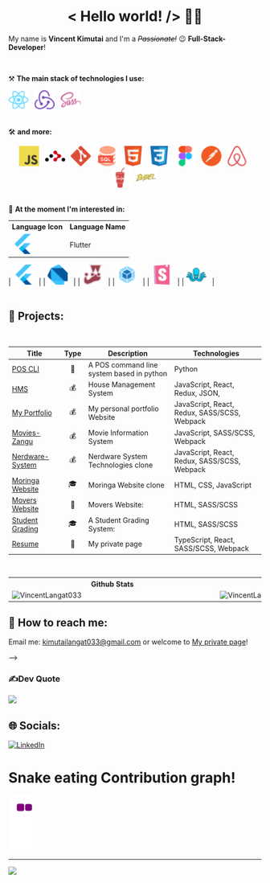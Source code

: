 <h1 align='center'>< Hello world! /> 🤘🏻</h1>

My name is **Vincent Kimutai** and I'm a  _~~Passionate!~~_ 😉 **Full-Stack-Developer**!

<br />

⚒ **The main stack of technologies I use:**
<div>
    <!-- <img src='img/icons/Typescript.svg' title='TypeScript' alt='TypeScript' width='40'>&nbsp;&nbsp; -->
    <img src='img/icons/React.svg' title='React' alt='React' width='40'>&nbsp;&nbsp;
    <img src='img/icons/Redux.svg' title='Redux' alt='Redux' width='40'>&nbsp;&nbsp;
    <img src='img/icons/SASS.svg' title='SASS / SCSS' alt='SASS / SCSS' width='40'>&nbsp;&nbsp;
</div>
<br />

🛠 **and more:**
<div align='center'>
    <img src='img/icons/Javascript.svg' title='JavaScript' alt='JavaScript' width='40'>&nbsp;&nbsp;
    <img src='img/icons/React Router.svg' title='React Router' alt='React Router' width='40'>&nbsp;&nbsp;
    <img src='img/icons/Git.svg' title='Git' alt='Git' width='40'>&nbsp;&nbsp;
    <img src='img/icons/SQL.svg' title='SQL' alt='SQL' width='40'>&nbsp;&nbsp;
    <img src='img/icons/HTML.svg' title='HTML' alt='HTML' width='40'>&nbsp;&nbsp;
    <img src='img/icons/CSS.svg' title='CSS' alt='CSS' width='40'>&nbsp;&nbsp;
    <img src='img/icons/Figma.svg' title='Figma' alt='Figma' width='40'>&nbsp;&nbsp;
    <img src='img/icons/Postman.svg' title='Postman' alt='Postman' width='40'>&nbsp;&nbsp;
    <img src='img/icons/Enzyme.svg' title='Enzyme' alt='Enzyme' width='40'>&nbsp;&nbsp;
    <img src='img/icons/Gulp.svg' title='Gulp' alt='Gulp' width='40'>&nbsp;&nbsp;
    <img src='img/icons/Babel.svg' title='Babel' alt='Babel' width='40'>&nbsp;&nbsp;
 
</div>
<br />

🔬 **At the moment I'm interested in:**
<div>
<table>
<tr>
<th>
Language Icon
</th>
<th>
Language Name
</th>
</tr>
<tr>
<td>
<img src='img/icons/Flutter.svg' title='Flutter' alt='Flutter' width='40'>&nbsp;&nbsp;
</td>
<td>
Flutter
</td>
</tr>

</table>
| <img src='img/icons/Flutter.svg' title='Flutter' alt='Flutter' width='40'>&nbsp;&nbsp; |
| <img src='img/icons/Dart.svg' title='Dart' alt='dart' width='40'>&nbsp;&nbsp; |
| <img src='img/icons/Jest.svg' title='Jest' alt='Jest' width='40'>&nbsp;&nbsp; |
| <img src='img/icons/Webpack.svg' title='Webpack' alt='Webpack' width='40'>&nbsp;&nbsp; |
| <img src='img/icons/Storybook.svg' title='Storybook' alt='Storybook' width='40'>&nbsp;&nbsp; |
| <img src='img/icons/Styleguidist.svg' title='Styleguidist' alt='Styleguidist' width='40'>&nbsp;&nbsp; |
</div>
<br />

## 🎯 Projects:
<br />

| Title        | Type        | Description          | Technologies  |
| ------------- | ------------- | ------------- | ----- |
| [POS CLI](https://github.com/VincentLangat033/sprint-one-python-POS-CLI) | <div align='center' title='Private'>🔑</div> | A POS command line system based in python | Python |
| [HMS](https://hmsphase2project.netlify.app/) | <div align='center' title='Real-Estate'>💰</div> | House Management System | JavaScript, React, Redux, JSON,  |
| [My Portfolio](https://vinnie-kim-portfolio.vercel.app/) | <div align='center' title='Personal' >💰</div> | My personal portfolio Website |  JavaScript, React, Redux, SASS/SCSS, Webpack |
| [Movies-Zangu](https://vincentlangat033.github.io/Phase-1-Project/) | <div align='center' title='Entertainment' >💰</div> | Movie Information System | JavaScript, SASS/SCSS, Webpack |
| [Nerdware-System](https://vincentlangat033.github.io/Nerdware-System-Technologies/) | <div align='center' title='Commercial'>💰</div> | Nerdware System  Technologies clone | JavaScript, React, Redux, SASS/SCSS, Webpack |
| [Moringa Website](https://vincentlangat033.github.io/moringawebsite/) | <div align='center' title='Training'>🎓</div> |Moringa Website clone| HTML, CSS, JavaScript |
| [Movers Website](https://www.npmjs.com/package/@neikan/rc-lib) | <div align='center' title='Private'>🔑</div> | Movers Website: | HTML, SASS/SCSS |
| [Student Grading](https://vincentlangat033.github.io/student_grading_system/) | <div align='center' title='Training'>🎓</div> | A Student Grading System: | HTML, SASS/SCSS |
| [Resume](https://vinnie-kim-portfolio.vercel.app/) | <div align='center' title='Private'>🔑</div> | My private page | TypeScript, React, SASS/SCSS, Webpack |

<br />

<table>
  <tr>
    <th>Github Stats</th>
    <th>Languages</th>
  </tr>
  <tr>
    <td>
        <a href="https://github.com/VincentLangat033/VincentLangat033">
          <img align="right" src="https://github-readme-stats.vercel.app/api?username=VincentLangat033&count_private=true&show_icons=true&theme=algolia&layout=compact" alt="VincentLangat033" width='400px'/>
        </a>
    </td>
    <td>
        <a href="https://github.com/VincentLangat033/VincentLangat033">
            <img align="left" src="https://github-readme-stats.vercel.app/api/top-langs/?username=VincentLangat033&show_icons=true&theme=algolia&layout=compact" alt="VincentLangat033" width='400px'/>
        </a>
    </td>
  </tr>
</table>

## 🔎 How to reach me:
<p>Email me: <a href='mailto:kimutailangat033@gmail.com'>kimutailangat033@gmail.com</a> or welcome to <a href='https://vinnie-kim-portfolio.vercel.app/' alt='https://vinnie-kim-portfolio.vercel.app/' target='_blank'>My private page</a>!</p>

<!-- # 💫 About Me:

I have two years of experience in web development and have been creating full-stack web applications using modern HTML, CSS, Javascript, React and Ruby on Rails.<br><br>I've managed a project at a hackathon, and I work well with others. In addition to developing websites, I also design visuals and UI/UX.<br><br>I have a creative mind and a passion for developing user-friendly websites. In addition, I actively search out new technologies, enjoy reading and writing blog posts, and keep up with business trends and breakthroughs.

<!-- ### Hi there 👋


**VincentLangat033/VincentLangat033** is a ✨ _special_ ✨ repository because its `README.md` (this file) appears on your GitHub profile.

Here are some ideas to get you started: -->

<!-- - 🔭 I’m currently working on Python Projects especially POS...
- 🌱 I’m currently learning Ruby on Rails for the backend Development...
- 👯 I’m looking to collaborate on any React.js, Python , Ruby , Js projects...
- 🤔 I’m looking for help with ...
- 💬 Ask me about ...
- 📫 How to reach me: kimutailangat033@gmail.com...

- ⚡ Fun fact: "When the code works dont touch it!"... --> -->


<!-- # 💻Tech Stack
![C++](https://img.shields.io/badge/c++-%2300599C.svg?style=for-the-badge&logo=c%2B%2B&logoColor=white) ![PHP](https://img.shields.io/badge/php-%23777BB4.svg?style=for-the-badge&logo=php&logoColor=white) ![Java](https://img.shields.io/badge/java-%23ED8B00.svg?style=for-the-badge&logo=java&logoColor=white) ![JavaScript](https://img.shields.io/badge/javascript-%23323330.svg?style=for-the-badge&logo=javascript&logoColor=%23F7DF1E) ![Ruby](https://img.shields.io/badge/ruby-%23CC342D.svg?style=for-the-badge&logo=ruby&logoColor=white) ![MySQL](https://img.shields.io/badge/mysql-%2300f.svg?style=for-the-badge&logo=mysql&logoColor=white) -->
<!-- # 📊GitHub Stats :
![](https://github-readme-stats.vercel.app/api?username=VincentLangat033&theme=dark&hide_border=false&include_all_commits=false&count_private=true)<br/>
![](https://github-readme-streak-stats.herokuapp.com/?user=VincentLangat033&theme=dark&hide_border=false)<br/>
![](https://github-readme-stats.vercel.app/api/top-langs/?username=VincentLangat033&theme=dark&hide_border=false&include_all_commits=false&count_private=true&layout=compact) -->

### ✍Dev Quote
![](https://quotes-github-readme.vercel.app/api?type=horizontal&theme=radical)

<!-- ### 😂Random Dev Meme
<img src="https://res.cloudinary.com/practicaldev/image/fetch/s--4m4nOeBq--/c_limit%2Cf_auto%2Cfl_progressive%2Cq_auto%2Cw_880/https://dev-to-uploads.s3.amazonaws.com/uploads/articles/qcrhginkjug2x8lusrth.png" width="512px"/>
 -->
<!-- ---
[![](https://visitcount.itsvg.in/api?id=Zac-Mwangi&icon=0&color=0)](https://visitcount.itsvg.in) -->


  ## 🌐 Socials:
[![LinkedIn](https://img.shields.io/badge/LinkedIn-%230077B5.svg?logo=linkedin&logoColor=white)](https://linkedin.com/in/nkedin.com/in/vincent-langat-41a0901b5/) 

<!-- # 💻 Tech Stack:
![C++](https://img.shields.io/badge/c++-%2300599C.svg?style=for-the-badge&logo=c%2B%2B&logoColor=white) ![HTML5](https://img.shields.io/badge/html5-%23E34F26.svg?style=for-the-badge&logo=html5&logoColor=white) ![JavaScript](https://img.shields.io/badge/javascript-%23323330.svg?style=for-the-badge&logo=javascript&logoColor=%23F7DF1E) ![Java](https://img.shields.io/badge/java-%23ED8B00.svg?style=for-the-badge&logo=java&logoColor=white) ![Markdown](https://img.shields.io/badge/markdown-%23000000.svg?style=for-the-badge&logo=markdown&logoColor=white) ![Python](https://img.shields.io/badge/python-3670A0?style=for-the-badge&logo=python&logoColor=ffdd54) ![Ruby](https://img.shields.io/badge/ruby-%23CC342D.svg?style=for-the-badge&logo=ruby&logoColor=white) ![CSS3](https://img.shields.io/badge/css3-%231572B6.svg?style=for-the-badge&logo=css3&logoColor=white) ![Firebase](https://img.shields.io/badge/firebase-%23039BE5.svg?style=for-the-badge&logo=firebase) ![Netlify](https://img.shields.io/badge/netlify-%23000000.svg?style=for-the-badge&logo=netlify&logoColor=#00C7B7) ![Heroku](https://img.shields.io/badge/heroku-%23430098.svg?style=for-the-badge&logo=heroku&logoColor=white) ![Vercel](https://img.shields.io/badge/vercel-%23000000.svg?style=for-the-badge&logo=vercel&logoColor=white) ![Redux](https://img.shields.io/badge/redux-%23593d88.svg?style=for-the-badge&logo=redux&logoColor=white) ![React Router](https://img.shields.io/badge/React_Router-CA4245?style=for-the-badge&logo=react-router&logoColor=white) ![React](https://img.shields.io/badge/react-%2320232a.svg?style=for-the-badge&logo=react&logoColor=%2361DAFB) ![Rails](https://img.shields.io/badge/rails-%23CC0000.svg?style=for-the-badge&logo=ruby-on-rails&logoColor=white) ![React Native](https://img.shields.io/badge/react_native-%2320232a.svg?style=for-the-badge&logo=react&logoColor=%2361DAFB) ![MongoDB](https://img.shields.io/badge/MongoDB-%234ea94b.svg?style=for-the-badge&logo=mongodb&logoColor=white) ![MySQL](https://img.shields.io/badge/mysql-%2300f.svg?style=for-the-badge&logo=mysql&logoColor=white) ![Postgres](https://img.shields.io/badge/postgres-%23316192.svg?style=for-the-badge&logo=postgresql&logoColor=white) 	![Figma](https://img.shields.io/badge/figma-%23F24E1E.svg?style=for-the-badge&logo=figma&logoColor=white)   -->

  <!--
# 📊 GitHub Stats:
![](https://github-readme-stats.vercel.app/api?username=VincentLangat033&theme=dark&hide_border=false&include_all_commits=false&count_private=false)<br/>
![](https://github-readme-streak-stats.herokuapp.com/?user=VincentLangat033&theme=dark&hide_border=false)<br/>
![](https://github-readme-stats.vercel.app/api/top-langs/?username=VincentLangat033&theme=dark&hide_border=false&include_all_commits=false&count_private=false&layout=compact) 
-->
<!-- 
## 🏆 GitHub Trophies
![](https://github-profile-trophy.vercel.app/?username=VincentLangat033&theme=radical&no-frame=false&no-bg=true&margin-w=4)
 -->


<!-- ### 😂 Random Dev Meme
<img src="https://random-memer.herokuapp.com/" width="512px"/> -->
  
 # Snake eating Contribution graph!
![snake gif](https://github.com/VincentLangat033/VincentLangat033/blob/output/github-contribution-grid-snake.gif)

---
[![](https://visitcount.itsvg.in/api?id=VincentLangat033&icon=0&color=0)](https://visitcount.itsvg.in)
